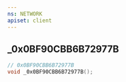 ```yaml
---
ns: NETWORK
apiset: client
---
```

## _0x0BF90CBB6B72977B

```c
// 0x0BF90CBB6B72977B
void _0x0BF90CBB6B72977B();
```